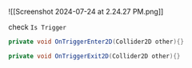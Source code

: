 ![[Screenshot 2024-07-24 at 2.24.27 PM.png]]

check `Is Trigger`

```csharp
private void OnTriggerEnter2D(Collider2D other){}

private void OnTriggerExit2D(Collider2D other){}
```